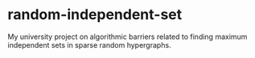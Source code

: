 # random-independent-set
My university project on algorithmic barriers related to finding maximum independent sets in sparse random hypergraphs.
